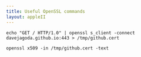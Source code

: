 ```yaml
---
title: Useful OpenSSL commands
layout: appleII
---
```


`echo "GET / HTTP/1.0" | openssl s_client -connect davejagoda.github.io:443 > /tmp/github.cert`

`openssl x509 -in /tmp/github.cert -text`
